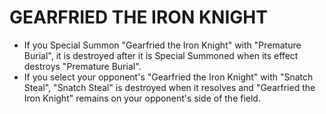# GEARFRIED THE IRON KNIGHT

*   If you Special Summon "Gearfried the Iron Knight" with "Premature Burial", it is destroyed after it is Special Summoned when its effect destroys "Premature Burial".
*   If you select your opponent's "Gearfried the Iron Knight" with "Snatch Steal", "Snatch Steal" is destroyed when it resolves and "Gearfried the Iron Knight" remains on your opponent's side of the field.
